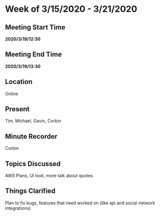 # Week of 3/15/2020 - 3/21/2020

## Meeting Start Time

**2020/3/19/12:30**


## Meeting End Time

**2020/3/19/13:30**


## Location
Online

## Present

Tim, Michael, Gavin, Corbin

## Minute Recorder

Corbin

## Topics Discussed

AWS Plans, UI look, more talk about quotes

## Things Clarified

Plan to fix bugs, features that need worked on (like api and social network integrations)
